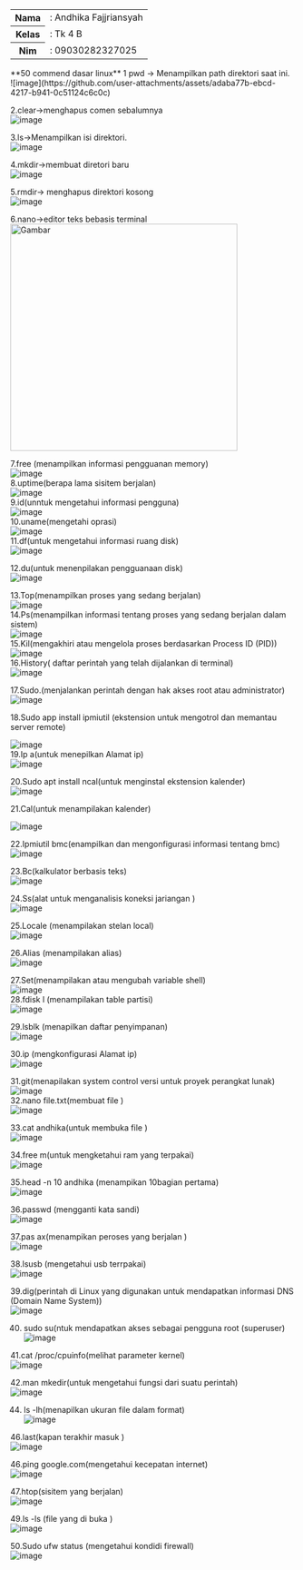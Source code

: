 <table>
        <tr>
            <th>Nama</th>
            <td>: Andhika Fajjriansyah</td>
        </tr>
        <tr>
            <th>Kelas</th>
            <td>: Tk 4 B</td>
        </tr>
        <tr>
            <th>Nim</th>
            <td>: 09030282327025</td>
        </tr>
    </table>
**50 commend dasar linux**
1 pwd → Menampilkan path direktori saat ini.<br>
![image](https://github.com/user-attachments/assets/adaba77b-ebcd-4217-b941-0c51124c6c0c)<br>

 
2.clear→menghapus comen sebalumnya<br>
![image](https://github.com/user-attachments/assets/fed1233e-706e-4954-80ac-0c9175f8f3ff)<br>

 
3.ls→Menampilkan isi direktori.<br>
 ![image](https://github.com/user-attachments/assets/29345170-16b7-43f6-9052-2ff46c6471f1)<br>

4.mkdir→membuat diretori baru<br>
 ![image](https://github.com/user-attachments/assets/78522ee2-8bec-4861-a7fd-83a7b0378ef3)<br>

5.rmdir→ menghapus direktori kosong<br>
 ![image](https://github.com/user-attachments/assets/faeb89dc-17c9-4190-8ab6-b1e509b5662e)<br>

6.nano→editor teks bebasis terminal<br>
<img src="https://github.com/user-attachments/assets/e6748d91-48c2-4220-85d9-e655edff3c19" width="400" alt="Gambar"><br>


7.free (menampilkan informasi pengguanan memory)<br>
![image](https://github.com/user-attachments/assets/31eda0d4-2916-452e-9dc7-e0263e43284e)<br>
8.uptime(berapa lama sisitem berjalan)<br>
 ![image](https://github.com/user-attachments/assets/bc5990ae-1689-41a9-95ba-e4ceb9f35672)<br>
9.id(unntuk mengetahui informasi pengguna)<br>
 ![image](https://github.com/user-attachments/assets/b059ab3e-c226-43a9-b6da-e2887c6e2b1e)<br>
10.uname(mengetahi oprasi)<br>
 ![image](https://github.com/user-attachments/assets/d08eba43-abdc-445c-b77f-315282c0d59a)<br>
11.df(untuk mengetahui informasi ruang disk)<br>
 ![image](https://github.com/user-attachments/assets/3aec9c56-0b69-4671-ae40-1a66bdafd331)<br>

12.du(untuk menenpilakan pengguanaan disk)<br>
 ![image](https://github.com/user-attachments/assets/534aa447-f4c6-4817-be47-3c4367b733e3)<br>

13.Top(menampilkan proses yang sedang berjalan)<br>
 ![image](https://github.com/user-attachments/assets/07a8cee3-a72a-4ba5-b575-92a66311f3df)<br>
14.Ps(menampilkan informasi tentang proses yang sedang berjalan dalam sistem)<br>
 ![image](https://github.com/user-attachments/assets/c7f293b0-c344-4ab2-98b7-bb4d376d24a3)<br>
15.Kil(mengakhiri atau mengelola proses berdasarkan Process ID (PID))<br>
 ![image](https://github.com/user-attachments/assets/60db8c81-2597-43ab-bb6d-3f551c67b0f9)<br>
16.History( daftar perintah yang telah dijalankan di terminal)<br>
 ![image](https://github.com/user-attachments/assets/cd0875c5-0e1a-4f65-b745-4e1ae99892cb)<br>

17.Sudo.(menjalankan perintah dengan hak akses root atau administrator)<br>
 ![image](https://github.com/user-attachments/assets/44ef1e62-8b3f-4148-ac1a-2a0362f08bce)<br>

18.Sudo app install ipmiutil (ekstension untuk mengotrol dan memantau server remote)<br>

![image](https://github.com/user-attachments/assets/2833744f-e857-4e21-8c97-dadff0e016ee)<br>
19.Ip a(untuk menepilkan Alamat ip)<br>
 ![image](https://github.com/user-attachments/assets/261434c0-4547-43a7-8a37-a7412d3d6352)<br>

20.Sudo apt  install ncal(untuk menginstal ekstension kalender)<br>
 ![image](https://github.com/user-attachments/assets/c4d0d993-f630-497d-8621-7708e4f189d0)<br>

21.Cal(untuk menampilakan kalender)<br>
 
![image](https://github.com/user-attachments/assets/c08cbaf7-f0a4-4d84-9831-1b18f0b02bca)<br>

22.Ipmiutil bmc(enampilkan dan mengonfigurasi informasi tentang bmc)<br>
 ![image](https://github.com/user-attachments/assets/a7ce9b45-adaf-4c34-8b0e-bc96446ef6ca)<br>

23.Bc(kalkulator berbasis teks)<br>
 ![image](https://github.com/user-attachments/assets/b290c29e-f292-47b1-bd7b-fc297c472c9a)<br>

24.Ss(alat untuk menganalisis koneksi jariangan )<br>
 ![image](https://github.com/user-attachments/assets/8ad0cb54-3ee0-4a8f-b4da-a99444eb3c28)<br>

25.Locale (menampilakan stelan local)<br>
 ![image](https://github.com/user-attachments/assets/ecca5597-5584-429f-9a9d-c69fad6c0a0f)<br>

26.Alias (menampilakan alias)<br>
 ![image](https://github.com/user-attachments/assets/f4517518-9a0f-43db-b99b-68e65e1d8b96)<br>

27.Set(menampilakan atau mengubah variable shell)<br>
![image](https://github.com/user-attachments/assets/8fd53667-db98-4118-8e7d-91c1b4bd5cb3)<br>
28.fdisk l (menampilakan table partisi)<br>
 ![image](https://github.com/user-attachments/assets/d95c8498-a0a7-408c-ba44-524972733ce0)<br>

29.lsblk (menapilkan daftar penyimpanan)<br>
 ![image](https://github.com/user-attachments/assets/7419a918-c7c4-45cf-ad29-dc4e0ce926fd)<br>

30.ip (mengkonfigurasi Alamat ip)<br>
 ![image](https://github.com/user-attachments/assets/fbe343d9-7f67-4568-8cf2-9a1f69649237)<br>

31.git(menapilakan system control versi untuk proyek perangkat lunak)  <br>
![image](https://github.com/user-attachments/assets/7b74ce93-7f6a-45c8-bc70-692af439876f)<br>
32.nano file.txt(membuat file )<br>
 ![image](https://github.com/user-attachments/assets/993f9f8d-c709-456d-b8b3-affdf19b796d)<br>

33.cat andhika(untuk membuka file )<br>
 ![image](https://github.com/user-attachments/assets/3ed2f3f0-317d-4bfc-94f3-491604e0175b)<br>

34.free m(untuk mengketahui ram yang terpakai)<br>
 ![image](https://github.com/user-attachments/assets/0cb5b554-938f-4956-987e-ba2b13c2c876)<br>

35.head -n 10 andhika (menampikan 10bagian pertama)<br>
 ![image](https://github.com/user-attachments/assets/048f5e28-2df4-4110-b985-4e40786641cc)<br>

36.passwd (mengganti kata sandi)<br>
 ![image](https://github.com/user-attachments/assets/57daebd6-41dc-409c-942c-bac2d9523878)<br>

37.pas ax(menampikan peroses yang berjalan )<br>
 ![image](https://github.com/user-attachments/assets/07613f04-8c20-4f76-becb-27ea1507d461)<br>

38.lsusb (mengetahui usb terrpakai)<br>
![image](https://github.com/user-attachments/assets/5282a2cb-1dff-45d8-8365-738f3b552dba)<br>

 39.dig(perintah di Linux yang digunakan untuk mendapatkan informasi DNS (Domain Name System))<br>
 ![image](https://github.com/user-attachments/assets/aee7a08e-3157-47c5-8d08-694369a22129)<br>

40. sudo su(ntuk mendapatkan akses sebagai pengguna root (superuser)<br>
 ![image](https://github.com/user-attachments/assets/3842a248-9b17-4d7d-8189-1204f0e47656)<br>


41.cat /proc/cpuinfo(melihat parameter kernel)<br>
 ![image](https://github.com/user-attachments/assets/b8b594a5-b72c-44b7-8be1-b609fd7db365)<br>

42.man mkedir(untuk mengetahui fungsi dari suatu perintah)<br>
 ![image](https://github.com/user-attachments/assets/b5727c8a-a92f-4a8d-b16b-acbd151cf54e)<br>

44. ls -lh(menapilkan ukuran file dalam format)<br>
 ![image](https://github.com/user-attachments/assets/e0cdbf57-4f8a-497c-ae0b-df0a645624c6)<br>

46.last(kapan terakhir masuk )<br>
 ![image](https://github.com/user-attachments/assets/3cf0d3e3-4a05-4804-847c-03190456ae1d)<br>

46.ping google.com(mengetahui kecepatan internet)<br>
 ![image](https://github.com/user-attachments/assets/ec2102a0-79a0-4375-a58a-c73051e0db58)<br>

47.htop(sisitem yang berjalan)<br>
 ![image](https://github.com/user-attachments/assets/94a85418-c4f9-4955-9b0e-57baac5dce9a)<br>

49.ls -ls (file yang di buka )  <br>
![image](https://github.com/user-attachments/assets/af543297-ab62-495d-8d96-74dc5c772232)<br>

50.Sudo ufw status (mengetahui kondidi firewall)<br>
 ![image](https://github.com/user-attachments/assets/bae841f2-33a2-46b6-8e63-586dd0542124)<br>

